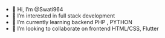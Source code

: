 - 👋 Hi, I’m @Swati964
- 👀 I’m interested in full stack development
- 🌱 I’m currently learning backend PHP , PYTHON
- 💞️ I’m looking to collaborate on frontend HTML/CSS, Flutter


